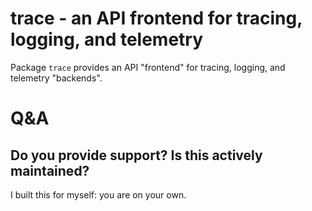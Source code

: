 # trace - an API frontend for tracing, logging, and telemetry

Package `trace` provides an API "frontend" for tracing, logging, and telemetry "backends".

# Q&A

## Do you provide support? Is this actively maintained?

I built this for myself: you are on your own.

